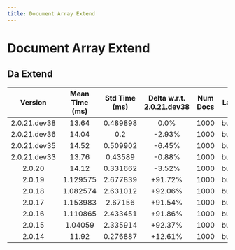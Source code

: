 ```yaml
---
title: Document Array Extend
---
```

# Document Array Extend

## Da Extend

| Version | Mean Time (ms) | Std Time (ms) | Delta w.r.t. 2.0.21.dev38 | Num Docs | Label | Memmap | Iterations |
| :---: | :---: | :---: | :---: | :---: | :---: | :---: | :---: |
| 2.0.21.dev38 | 13.64 | 0.489898 | 0.0% | 1000 | buffer | True | 25 |
| 2.0.21.dev36 | 14.04 | 0.2 | -2.93% | 1000 | buffer | True | 25 |
| 2.0.21.dev35 | 14.52 | 0.509902 | -6.45% | 1000 | buffer | True | 25 |
| 2.0.21.dev33 | 13.76 | 0.43589 | -0.88% | 1000 | buffer | True | 25 |
| 2.0.20 | 14.12 | 0.331662 | -3.52% | 1000 | buffer | True | 25 |
| 2.0.19 | 1.129575 | 2.677839 | +91.72% | 1000 | buffer | True | 25 |
| 2.0.18 | 1.082574 | 2.631012 | +92.06% | 1000 | buffer | True | 25 |
| 2.0.17 | 1.153983 | 2.67156 | +91.54% | 1000 | buffer | True | 25 |
| 2.0.16 | 1.110865 | 2.433451 | +91.86% | 1000 | buffer | True | 25 |
| 2.0.15 | 1.04059 | 2.335914 | +92.37% | 1000 | buffer | True | 25 |
| 2.0.14 | 11.92 | 0.276887 | +12.61% | 1000 | buffer | True | 25 |
